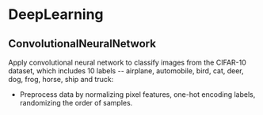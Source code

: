 # DeepLearning

## ConvolutionalNeuralNetwork
Apply convolutional neural network to classify images from the CIFAR-10 dataset, which includes 10 labels -- airplane, automobile, bird, cat, deer, dog, frog, horse, ship and truck:
* Preprocess data by normalizing pixel features, one-hot encoding labels, randomizing the order of samples.
